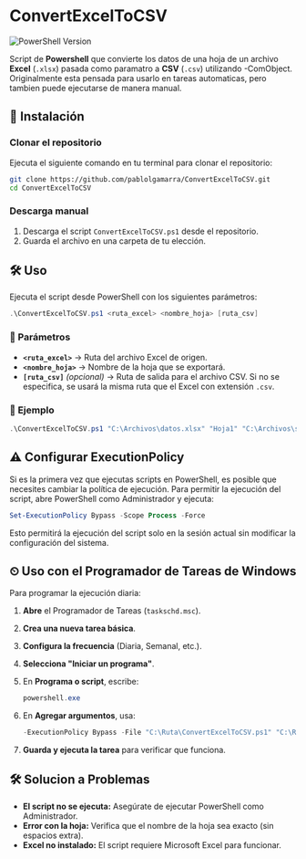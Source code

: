 # ConvertExcelToCSV

![PowerShell Version](https://img.shields.io/badge/PowerShell-5.1%2B-blue)

Script de **Powershell** que convierte los datos de una hoja de un archivo **Excel** (`.xlsx`) pasada como paramatro a **CSV** (`.csv`) utilizando -ComObject.
Originalmente esta pensada para usarlo en tareas automaticas, pero tambien puede ejecutarse de manera manual.

## 📌 Instalación

### Clonar el repositorio

Ejecuta el siguiente comando en tu terminal para clonar el repositorio:

```sh
git clone https://github.com/pablolgamarra/ConvertExcelToCSV.git
cd ConvertExcelToCSV
```

### Descarga manual

1. Descarga el script `ConvertExcelToCSV.ps1` desde el repositorio.
2. Guarda el archivo en una carpeta de tu elección.

## 🛠 Uso

Ejecuta el script desde PowerShell con los siguientes parámetros:

```powershell
.\ConvertExcelToCSV.ps1 <ruta_excel> <nombre_hoja> [ruta_csv]
```

### 📌 Parámetros

-   **`<ruta_excel>`** → Ruta del archivo Excel de origen.
-   **`<nombre_hoja>`** → Nombre de la hoja que se exportará.
-   **`[ruta_csv]`** _(opcional)_ → Ruta de salida para el archivo CSV. Si no se especifica, se usará la misma ruta que el Excel con extensión `.csv`.

### 📍 Ejemplo

```powershell
.\ConvertExcelToCSV.ps1 "C:\Archivos\datos.xlsx" "Hoja1" "C:\Archivos\salida.csv"
```

## ⚠ Configurar ExecutionPolicy

Si es la primera vez que ejecutas scripts en PowerShell, es posible que necesites cambiar la política de ejecución. Para permitir la ejecución del script, abre PowerShell como Administrador y ejecuta:

```powershell
Set-ExecutionPolicy Bypass -Scope Process -Force
```

Esto permitirá la ejecución del script solo en la sesión actual sin modificar la configuración del sistema.

## ⏲ Uso con el Programador de Tareas de Windows

Para programar la ejecución diaria:

1. **Abre** el Programador de Tareas (`taskschd.msc`).
2. **Crea una nueva tarea básica**.
3. **Configura la frecuencia** (Diaria, Semanal, etc.).
4. **Selecciona "Iniciar un programa"**.
5. En **Programa o script**, escribe:

    ```powershell
    powershell.exe
    ```

6. En **Agregar argumentos**, usa:

    ```powershell
    -ExecutionPolicy Bypass -File "C:\Ruta\ConvertExcelToCSV.ps1" "C:\Ruta\Archivo.xlsx" "Hoja1"
    ```

7. **Guarda y ejecuta la tarea** para verificar que funciona.

## 🛠 Solucion a Problemas

-   **El script no se ejecuta:** Asegúrate de ejecutar PowerShell como Administrador.
-   **Error con la hoja:** Verifica que el nombre de la hoja sea exacto (sin espacios extra).
-   **Excel no instalado:** El script requiere Microsoft Excel para funcionar.
